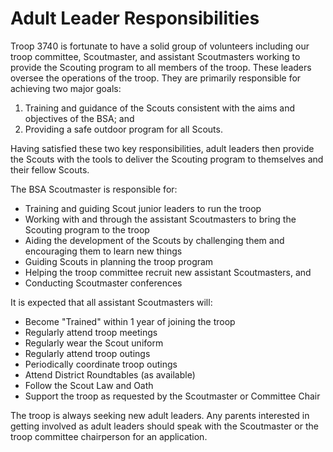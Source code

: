 # Adult Leader Responsibilities

Troop 3740 is fortunate to have a solid group of volunteers including our troop committee, Scoutmaster, and assistant Scoutmasters working to provide the Scouting program to all members of the troop. These leaders oversee the operations of the troop. They are primarily responsible for achieving two major goals:

1. Training and guidance of the Scouts consistent with the aims and objectives of the BSA; and
2. Providing a safe outdoor program for all Scouts.

Having satisfied these two key responsibilities, adult leaders then provide the Scouts with the tools to  deliver the Scouting program to themselves and their fellow Scouts.

The BSA Scoutmaster is responsible for:

* Training and guiding Scout junior leaders to run the troop
* Working with and through the assistant Scoutmasters to bring the Scouting program to the troop
* Aiding the development of the Scouts by challenging them and encouraging them to learn new things
* Guiding Scouts in planning the troop program
* Helping the troop committee recruit new assistant Scoutmasters, and
* Conducting Scoutmaster conferences

It is expected that all assistant Scoutmasters will:

* Become "Trained" within 1 year of joining the troop
* Regularly attend troop meetings
* Regularly wear the Scout uniform
* Regularly attend troop outings
* Periodically coordinate troop outings
* Attend District Roundtables (as available)
* Follow the Scout Law and Oath
* Support the troop as requested by the Scoutmaster or Committee Chair

The troop is always seeking new adult leaders. Any parents interested in getting involved as adult leaders should speak with the Scoutmaster or the troop committee chairperson for an application.
